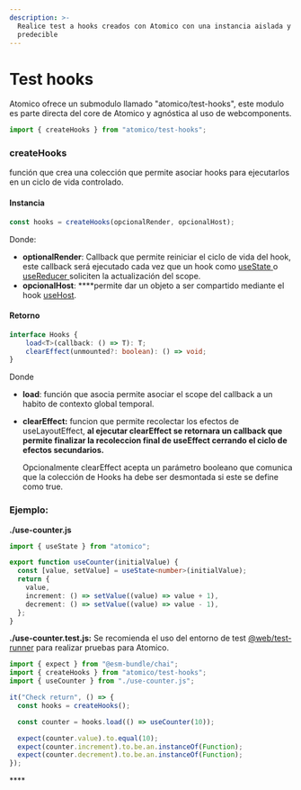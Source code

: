 ```yaml
---
description: >-
  Realice test a hooks creados con Atomico con una instancia aislada y
  predecible
---
```


# Test hooks

Atomico ofrece un submodulo llamado "atomico/test-hooks", este modulo es parte directa del core de Atomico y agnóstica al uso de webcomponents.

```javascript
import { createHooks } from "atomico/test-hooks";
```

### createHooks

función que crea una colección que permite asociar hooks para ejecutarlos en un ciclo de vida controlado.

#### Instancia

```typescript
const hooks = createHooks(opcionalRender, opcionalHost);
```

Donde:

* **optionalRender**: Callback que permite reiniciar el ciclo de vida del hook, este callback será ejecutado cada vez que un hook como [useState ](../hooks/usestate.md)o [useReducer ](../hooks/usereducer.md)soliciten la actualización del scope.
* **opcionalHost**: ****permite dar un objeto a ser compartido mediante el hook [useHost](../hooks/usehost.md).

#### Retorno 

```typescript
interface Hooks {
    load<T>(callback: () => T): T;
    clearEffect(unmounted?: boolean): () => void;
}
```

Donde

* **load**:  función que asocia permite asociar el scope del callback a un habito de contexto global temporal. 
* **clearEffect:** funcion que permite recolectar los efectos de useLayoutEffect, **al ejecutar clearEffect se retornara un callback que permite finalizar la recoleccion final de useEffect cerrando el ciclo de efectos secundarios.**

  Opcionalmente clearEffect acepta un parámetro booleano que comunica que la colección de Hooks ha debe ser desmontada si este se define como true.

### Ejemplo:

**./use-counter.js**

```typescript
import { useState } from "atomico";

export function useCounter(initialValue) {
  const [value, setValue] = useState<number>(initialValue);
  return {
    value,
    increment: () => setValue((value) => value + 1),
    decrement: () => setValue((value) => value - 1),
  };
}
```

**./use-counter.test.js:** Se recomienda el uso del entorno de test [@web/test-runner](https://modern-web.dev/docs/test-runner/overview/) para realizar pruebas para Atomico.

```javascript
import { expect } from "@esm-bundle/chai";
import { createHooks } from "atomico/test-hooks";
import { useCounter } from "./use-counter.js";

it("Check return", () => {
  const hooks = createHooks();

  const counter = hooks.load(() => useCounter(10));

  expect(counter.value).to.equal(10);
  expect(counter.increment).to.be.an.instanceOf(Function);
  expect(counter.decrement).to.be.an.instanceOf(Function);
});
```

\*\*\*\*

